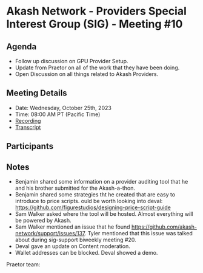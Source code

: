  # Akash Network - Providers Special Interest Group (SIG) - Meeting #10

## Agenda

- Follow up discussion on GPU Provider Setup.
- Update from Praetor on all of the work that they have been doing. 
- Open Discussion on all things related to Akash Providers. 


## Meeting Details

- Date: Wednesday, October 25th, 2023
- Time: 08:00 AM PT (Pacific Time)
- [Recording]()
- [Transcript](#transcript)

## Participants




## Notes


- Benjamin shared some information on a provider auditing tool that he and his brother submitted for the Akash-a-thon.
- Benjamin shared some strategies tht he created that are easy to introduce to price scripts. ould be worth looking into deval: https://github.com/figurestudios/designing-price-script-guide
- Sam Walker asked where the tool will be hosted. Almost everything will be powered by Akash.
- Sam Walker mentioned an issue that he found https://github.com/akash-network/support/issues/137. Tyler mentioned that this issue was talked about during sig-support biweekly meeting #20. 
- Deval gave an update on Content moderation.
- Wallet addresses can be blocked. Deval showed a demo.

Praetor team:
